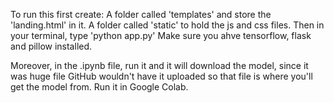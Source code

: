 To run this first create:
A folder called 'templates' and store the 'landing.html' in it.
A folder called 'static' to hold the js and css files.
Then in your terminal, type 'python app.py'
Make sure you ahve tensorflow, flask and pillow installed.

Moreover, in the .ipynb file, run it and it will download the model, since it was huge file GitHub wouldn't have it uploaded so that file is where you'll get the model from. Run it in Google Colab.
